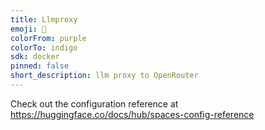 ```yaml
---
title: Llmproxy
emoji: 🏃
colorFrom: purple
colorTo: indigo
sdk: docker
pinned: false
short_description: llm proxy to OpenRouter
---
```


Check out the configuration reference at https://huggingface.co/docs/hub/spaces-config-reference
